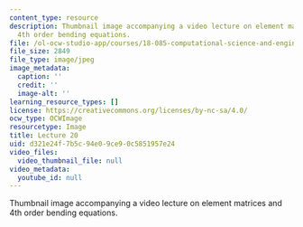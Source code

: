 ```yaml
---
content_type: resource
description: Thumbnail image accompanying a video lecture on element matrices and
  4th order bending equations.
file: /ol-ocw-studio-app/courses/18-085-computational-science-and-engineering-i-fall-2008/d321e24f7b5c94e09ce90c5851957e24_20.jpg
file_size: 2849
file_type: image/jpeg
image_metadata:
  caption: ''
  credit: ''
  image-alt: ''
learning_resource_types: []
license: https://creativecommons.org/licenses/by-nc-sa/4.0/
ocw_type: OCWImage
resourcetype: Image
title: Lecture 20
uid: d321e24f-7b5c-94e0-9ce9-0c5851957e24
video_files:
  video_thumbnail_file: null
video_metadata:
  youtube_id: null
---
```

Thumbnail image accompanying a video lecture on element matrices and 4th order bending equations.
